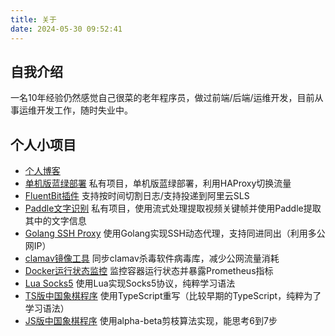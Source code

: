 ```yaml
---
title: 关于
date: 2024-05-30 09:52:41
---
```


## 自我介绍

一名10年经验仍然感觉自己很菜的老年程序员，做过前端/后端/运维开发，目前从事运维开发工作，随时失业中。

## 个人小项目

- [个人博客](https://github.com/willmao/blog)
- [单机版蓝绿部署](https://github.com/willmao/blue-green-deploy) 私有项目，单机版蓝绿部署，利用HAProxy切换流量
- [FluentBit插件](https://github.com/willmao/fluent-bit-go-plugins) 支持按时间切割日志/支持投递到阿里云SLS
- [Paddle文字识别](https://codeup.aliyun.com/64377f1798298b900fda5c4d/williamsmao/paddle-jobs) 私有项目，使用流式处理提取视频关键帧并使用Paddle提取其中的文字信息
- [Golang SSH Proxy](https://codeup.aliyun.com/64377f1798298b900fda5c4d/williamsmao/go-ssh-proxy) 使用Golang实现SSH动态代理，支持同进同出（利用多公网IP）
- [clamav镜像工具](https://github.com/willmao/clamav-mirror) 同步clamav杀毒软件病毒库，减少公网流量消耗
- [Docker运行状态监控](https://github.com/willmao/docker-state-exporter) 监控容器运行状态并暴露Prometheus指标
- [Lua Socks5](https://codeup.aliyun.com/64377f1798298b900fda5c4d/williamsmao/lua-socks5) 使用Lua实现Socks5协议，纯粹学习语法
- [TS版中国象棋程序](https://github.com/willmao/tschess) 使用TypeScript重写（比较早期的TypeScript，纯粹为了学习语法）
- [JS版中国象棋程序](https://github.com/willmao/chess) 使用alpha-beta剪枝算法实现，能思考6到7步